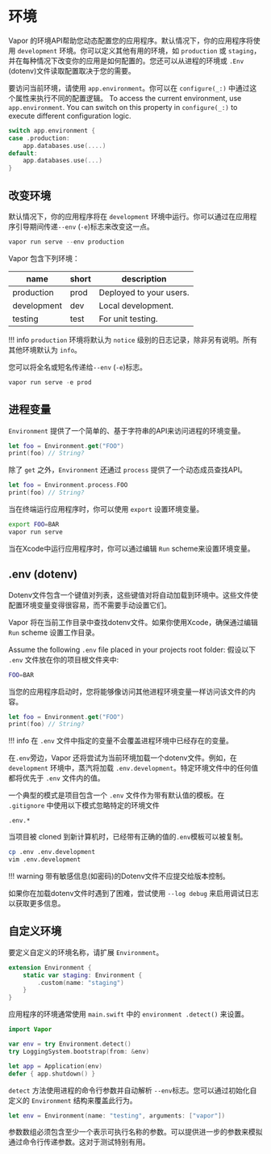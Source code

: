 # 环境

Vapor 的环境API帮助您动态配置您的应用程序。默认情况下，你的应用程序将使用 `development` 环境。你可以定义其他有用的环境，如 `production` 或 `staging`，并在每种情况下改变你的应用是如何配置的。您还可以从进程的环境或 `.Env` (dotenv)文件读取配置取决于您的需要。

要访问当前环境，请使用 `app.environment`。你可以在 `configure(_:)` 中通过这个属性来执行不同的配置逻辑。
To access the current environment, use `app.environment`. You can switch on this property in `configure(_:)` to execute different configuration logic. 

```swift
switch app.environment {
case .production:
    app.databases.use(....)
default:
    app.databases.use(...)
}
```

## 改变环境

默认情况下，你的应用程序将在 `development` 环境中运行。你可以通过在应用程序引导期间传递`--env` (`-e`)标志来改变这一点。

```swift
vapor run serve --env production
```

Vapor 包含下列环境：

|name|short|description|
|-|-|-|
|production|prod|Deployed to your users.|
|development|dev|Local development.|
|testing|test|For unit testing.|

!!! info
    `production` 环境将默认为 `notice` 级别的日志记录，除非另有说明。所有其他环境默认为 `info`。

您可以将全名或短名传递给`--env` (`-e`)标志。

```swift
vapor run serve -e prod
```

## 进程变量

`Environment` 提供了一个简单的、基于字符串的API来访问进程的环境变量。

```swift
let foo = Environment.get("FOO")
print(foo) // String?
```

除了 `get` 之外，`Environment` 还通过 `process` 提供了一个动态成员查找API。

```swift
let foo = Environment.process.FOO
print(foo) // String?
```

当在终端运行应用程序时，你可以使用 `export` 设置环境变量。

```sh
export FOO=BAR
vapor run serve
```

当在Xcode中运行应用程序时，你可以通过编辑 `Run` scheme来设置环境变量。

## .env (dotenv)

Dotenv文件包含一个键值对列表，这些键值对将自动加载到环境中。这些文件使配置环境变量变得很容易，而不需要手动设置它们。

Vapor 将在当前工作目录中查找dotenv文件。如果你使用Xcode，确保通过编辑 `Run` scheme 设置工作目录。

Assume the following `.env` file placed in your projects root folder:
假设以下 `.env` 文件放在你的项目根文件夹中:

```sh
FOO=BAR
```

当您的应用程序启动时，您将能够像访问其他进程环境变量一样访问该文件的内容。

```swift
let foo = Environment.get("FOO")
print(foo) // String?
```

!!! info
    在 `.env` 文件中指定的变量不会覆盖进程环境中已经存在的变量。

在`.env`旁边，Vapor 还将尝试为当前环境加载一个dotenv文件。例如，在 `development` 环境中，蒸汽将加载 `.env.development`。特定环境文件中的任何值都将优先于 `.env` 文件内的值。

一个典型的模式是项目包含一个 `.env` 文件作为带有默认值的模板。在 `.gitignore` 中使用以下模式忽略特定的环境文件

```gitignore
.env.*
```

当项目被 cloned 到新计算机时，已经带有正确的值的`.env`模板可以被复制。

```sh
cp .env .env.development
vim .env.development
```

!!! warning
    带有敏感信息(如密码)的Dotenv文件不应提交给版本控制。

如果你在加载dotenv文件时遇到了困难，尝试使用 `--log debug` 来启用调试日志以获取更多信息。

## 自定义环境

要定义自定义的环境名称，请扩展 `Environment`。

```swift
extension Environment {
    static var staging: Environment {
        .custom(name: "staging")
    }
}
```

应用程序的环境通常使用 `main.swift` 中的 `environment .detect()` 来设置。

```swift
import Vapor

var env = try Environment.detect()
try LoggingSystem.bootstrap(from: &env)

let app = Application(env)
defer { app.shutdown() }
```

`detect` 方法使用进程的命令行参数并自动解析 `--env`标志。您可以通过初始化自定义的 `Environment` 结构来覆盖此行为。

```swift
let env = Environment(name: "testing", arguments: ["vapor"])
```

参数数组必须包含至少一个表示可执行名称的参数。可以提供进一步的参数来模拟通过命令行传递参数。这对于测试特别有用。
